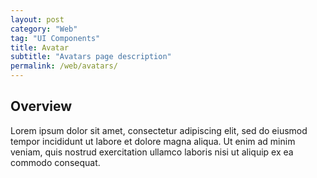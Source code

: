 ```yaml
---
layout: post
category: "Web"
tag: "UI Components"
title: Avatar
subtitle: "Avatars page description"
permalink: /web/avatars/
---
```


## Overview

Lorem ipsum dolor sit amet, consectetur adipiscing elit, sed do eiusmod tempor incididunt ut labore et dolore magna aliqua. Ut enim ad minim veniam, quis nostrud exercitation ullamco laboris nisi ut aliquip ex ea commodo consequat.